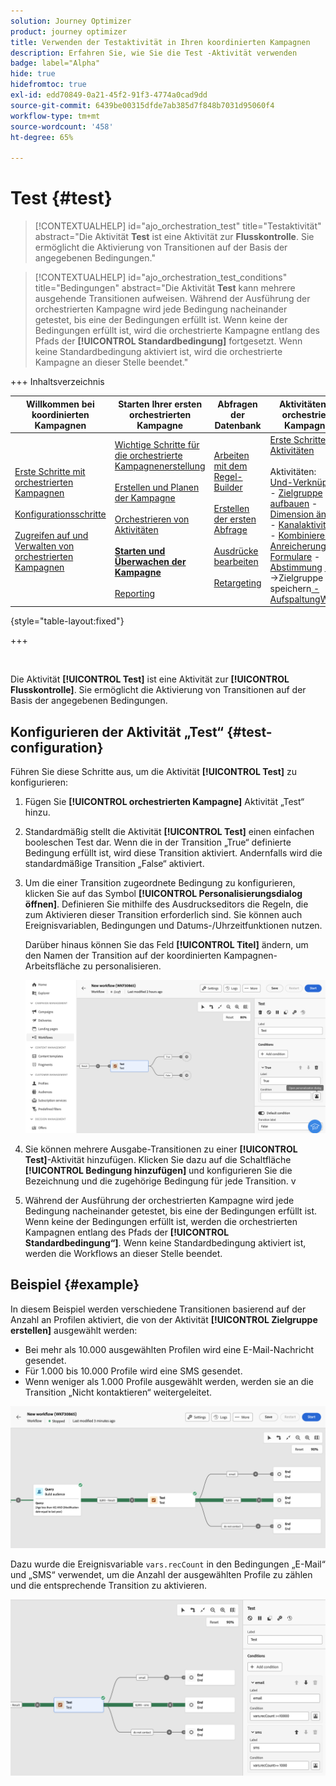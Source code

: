 ```yaml
---
solution: Journey Optimizer
product: journey optimizer
title: Verwenden der Testaktivität in Ihren koordinierten Kampagnen
description: Erfahren Sie, wie Sie die Test -Aktivität verwenden
badge: label="Alpha"
hide: true
hidefromtoc: true
exl-id: edd70849-0a21-45f2-91f3-4774a0cad9dd
source-git-commit: 6439be00315dfde7ab385d7f848b7031d95060f4
workflow-type: tm+mt
source-wordcount: '458'
ht-degree: 65%

---
```


# Test {#test}

>[!CONTEXTUALHELP]
>id="ajo_orchestration_test"
>title="Testaktivität"
>abstract="Die Aktivität **Test** ist eine Aktivität zur **Flusskontrolle**. Sie ermöglicht die Aktivierung von Transitionen auf der Basis der angegebenen Bedingungen."

>[!CONTEXTUALHELP]
>id="ajo_orchestration_test_conditions"
>title="Bedingungen"
>abstract="Die Aktivität **Test** kann mehrere ausgehende Transitionen aufweisen. Während der Ausführung der orchestrierten Kampagne wird jede Bedingung nacheinander getestet, bis eine der Bedingungen erfüllt ist. Wenn keine der Bedingungen erfüllt ist, wird die orchestrierte Kampagne entlang des Pfads der **[!UICONTROL Standardbedingung]** fortgesetzt. Wenn keine Standardbedingung aktiviert ist, wird die orchestrierte Kampagne an dieser Stelle beendet."

+++ Inhaltsverzeichnis

| Willkommen bei koordinierten Kampagnen | Starten Ihrer ersten orchestrierten Kampagne | Abfragen der Datenbank | Aktivitäten für orchestrierte Kampagnen |
|---|---|---|---|
| [Erste Schritte mit orchestrierten Kampagnen](gs-orchestrated-campaigns.md)<br/><br/>[Konfigurationsschritte](configuration-steps.md)<br/><br/>[Zugreifen auf und Verwalten von orchestrierten Kampagnen](access-manage-orchestrated-campaigns.md) | [Wichtige Schritte für die orchestrierte Kampagnenerstellung](gs-campaign-creation.md)<br/><br/>[Erstellen und Planen der Kampagne](create-orchestrated-campaign.md)<br/><br/>[Orchestrieren von Aktivitäten](orchestrate-activities.md)<br/><br/><b>[Starten und Überwachen der Kampagne](start-monitor-campaigns.md)</b><br/><br/>[Reporting](reporting-campaigns.md) | [Arbeiten mit dem Regel-Builder](orchestrated-rule-builder.md)<br/><br/>[Erstellen der ersten Abfrage](build-query.md)<br/><br/>[Ausdrücke bearbeiten](edit-expressions.md)<br/><br/>[Retargeting](retarget.md) | [Erste Schritte mit Aktivitäten](activities/about-activities.md)<br/><br/>Aktivitäten:<br/>[Und-Verknüpfung](activities/and-join.md) - [Zielgruppe aufbauen](activities/build-audience.md) - [Dimension ändern](activities/change-dimension.md) - [Kanalaktivitäten](activities/channels.md) - [Kombinieren](activities/combine.md) - [Anreicherung](activities/deduplication.md) - [Formulare](activities/enrichment.md) - [Abstimmung](activities/fork.md) [&#128279;](activities/reconciliation.md) [&#128279;](save-audience.md) [&#128279;](activities/split.md) ->Zielgruppe speichern[ -AufspaltungWarten](activities/wait.md) |

{style="table-layout:fixed"}

+++

<br/>

Die Aktivität **[!UICONTROL Test]** ist eine Aktivität zur **[!UICONTROL Flusskontrolle]**. Sie ermöglicht die Aktivierung von Transitionen auf der Basis der angegebenen Bedingungen.

## Konfigurieren der Aktivität „Test“ {#test-configuration}

Führen Sie diese Schritte aus, um die Aktivität **[!UICONTROL Test]** zu konfigurieren:

1. Fügen Sie **[!UICONTROL orchestrierten Kampagne]** Aktivität „Test“ hinzu.

1. Standardmäßig stellt die Aktivität **[!UICONTROL Test]** einen einfachen booleschen Test dar. Wenn die in der Transition „True“ definierte Bedingung erfüllt ist, wird diese Transition aktiviert. Andernfalls wird die standardmäßige Transition „False“ aktiviert.

1. Um die einer Transition zugeordnete Bedingung zu konfigurieren, klicken Sie auf das Symbol **[!UICONTROL Personalisierungsdialog öffnen]**. Definieren Sie mithilfe des Ausdruckseditors die Regeln, die zum Aktivieren dieser Transition erforderlich sind. Sie können auch Ereignisvariablen, Bedingungen und Datums-/Uhrzeitfunktionen nutzen.

   Darüber hinaus können Sie das Feld **[!UICONTROL Titel]** ändern, um den Namen der Transition auf der koordinierten Kampagnen-Arbeitsfläche zu personalisieren.

   ![](../assets/workflow-test-default.png)

1. Sie können mehrere Ausgabe-Transitionen zu einer **[!UICONTROL Test]**-Aktivität hinzufügen. Klicken Sie dazu auf die Schaltfläche **[!UICONTROL Bedingung hinzufügen]** und konfigurieren Sie die Bezeichnung und die zugehörige Bedingung für jede Transition.
v
1. Während der Ausführung der orchestrierten Kampagne wird jede Bedingung nacheinander getestet, bis eine der Bedingungen erfüllt ist. Wenn keine der Bedingungen erfüllt ist, werden die orchestrierten Kampagnen entlang des Pfads der **[!UICONTROL Standardbedingung“]**. Wenn keine Standardbedingung aktiviert ist, werden die Workflows an dieser Stelle beendet.

## Beispiel {#example}

In diesem Beispiel werden verschiedene Transitionen basierend auf der Anzahl an Profilen aktiviert, die von der Aktivität **[!UICONTROL Zielgruppe erstellen]** ausgewählt werden:

* Bei mehr als 10.000 ausgewählten Profilen wird eine E-Mail-Nachricht gesendet.
* Für 1.000 bis 10.000 Profile wird eine SMS gesendet.
* Wenn weniger als 1.000 Profile ausgewählt werden, werden sie an die Transition „Nicht kontaktieren“ weitergeleitet.

![](../assets/workflow-test-example.png)

Dazu wurde die Ereignisvariable `vars.recCount` in den Bedingungen „E-Mail“ und „SMS“ verwendet, um die Anzahl der ausgewählten Profile zu zählen und die entsprechende Transition zu aktivieren.

![](../assets/workflow-test-example-config.png)
